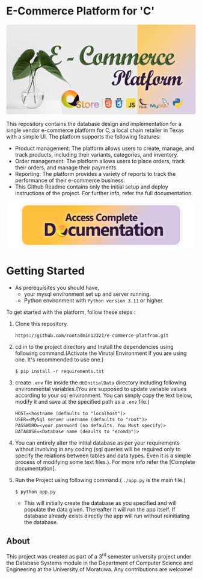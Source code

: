 # E-Commerce Platform for 'C'
<p align="center">
    <picture>
      <source 
        srcset="./docs/assets/banner.png"
        media="(prefers-color-scheme: dark)"
      />
      <img 
        src="./docs/assets/banner.png" 
        alt="C-Store Project Cover Image"
        width="800"
       />
    </picture>
  </p>



This repository contains the database design and implementation for a single vendor e-commerce platform for C, a local chain retailer in Texas with a simple UI. The platform supports the following features:

* Product management: The platform allows users to create, manage, and track products, including their variants, categories, and inventory.
* Order management: The platform allows users to place orders, track their orders, and manage their payments.
* Reporting: The platform provides a variety of reports to track the performance of their e-commerce business.
* This Github Readme contains only the initial setup and deploy instructions of the project. For further info, refer the full documentation.

<p  align = "center">
    <a href="https://chathura-de-silva.github.io/E-Commerce-Platform/" target="_blank">
        <img src="./docs/assets/doc-button.png" width="500px" >
    </a>
</p>

# Getting Started

*   As prerequisites you should have,
    *    your mysql environment set up  and server running.
    *    Python environment with `Python version 3.11` or higher.

To get started with the platform, follow these steps : 
1.  Clone this repository.

    ```plaintext
    https://github.com/rootadmin12321/e-commerce-platfrom.git
    ```
2.  cd in to the project directory and Install the dependencies using following command.(Activate the Virutal Environment if you are using one. It's recommended to use one.)

    ```plaintext
    $ pip install -r requirements.txt
    ```
<a name="env_setup"></a>

3.  create `.env` file inside the `dbInitialData` directory including following environmental variables.(You are supposed to update variable values according to your sql environment. You can simply copy the text below, modify it and save at the specified path as a `.env` file.)
    ```dotenv
    HOST=<hostname (defaults to "localhost")>
    USER=<MySql server username (defaults to "root")>
    PASSWORD=<your password (no defaults. You Must specify)>
    DATABASE=<Database name (deaults to "ecomdb")>
    ```

4.  You can entirely alter the initial database as per your requirements without involving in any coding (sql queries will be required only to specify the relations between tables and data types. Even it is a simple process of modifying some text files.). For more info refer the [Complete documentation].

5.  Run the Project using following command.( `./app.py` is the main file.)
     ```plaintext
    $ python app.py
    ```
    *   This will initially create the database as you specified and will populate the data given. Thereafter it will run the app itself. If database already exists directly the app will run without reinitiating the database.


## About

This project was created as part of a 3<sup>rd</sup> semester university project under the Database Systems module in the Department of Computer Science and Engineering at the University of Moratuwa. Any contributions are welcome!

